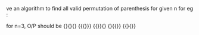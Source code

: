 ve an algorithm to find all valid permutation of parenthesis for given n for eg :

for n=3, O/P should be
{}{}{} 
{{{}}}
{{}}{} 
{}{{}} 
{{}{}}



